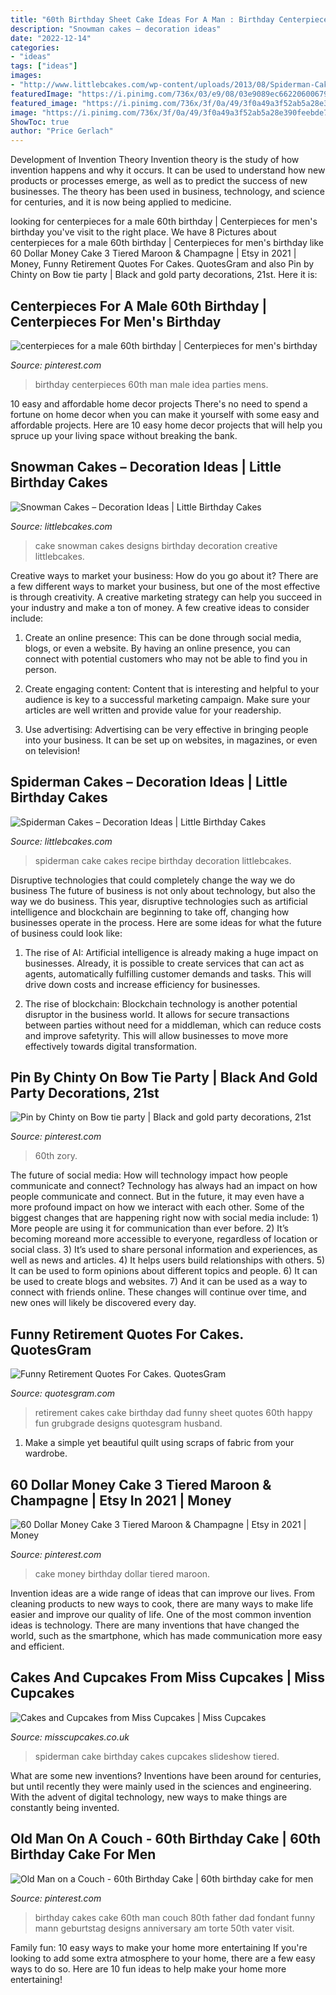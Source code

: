 ```yaml
---
title: "60th Birthday Sheet Cake Ideas For A Man : Birthday Centerpieces 60th Man Male Idea Parties Mens"
description: "Snowman cakes – decoration ideas"
date: "2022-12-14"
categories:
- "ideas"
tags: ["ideas"]
images:
- "http://www.littlebcakes.com/wp-content/uploads/2013/08/Spiderman-Cake-Recipe.jpg"
featuredImage: "https://i.pinimg.com/736x/03/e9/08/03e9089ec66220600679e1bfdec24f91.jpg"
featured_image: "https://i.pinimg.com/736x/3f/0a/49/3f0a49a3f52ab5a28e390feebde7ce77.jpg"
image: "https://i.pinimg.com/736x/3f/0a/49/3f0a49a3f52ab5a28e390feebde7ce77.jpg"
ShowToc: true
author: "Price Gerlach"
---
```



Development of Invention Theory
Invention theory is the study of how invention happens and why it occurs. It can be used to understand how new products or processes emerge, as well as to predict the success of new businesses. The theory has been used in business, technology, and science for centuries, and it is now being applied to medicine.

	

		
looking for centerpieces for a male 60th birthday | Centerpieces for men&#039;s birthday you've visit to the right place. We have 8 Pictures about centerpieces for a male 60th birthday | Centerpieces for men&#039;s birthday like 60 Dollar Money Cake 3 Tiered Maroon &amp; Champagne | Etsy in 2021 | Money, Funny Retirement Quotes For Cakes. QuotesGram and also Pin by Chinty on Bow tie party | Black and gold party decorations, 21st. Here it is:
		
    
## Centerpieces For A Male 60th Birthday | Centerpieces For Men&#039;s Birthday

<img loading=lazy src="https://i.pinimg.com/736x/03/e9/08/03e9089ec66220600679e1bfdec24f91.jpg" onerror="this.onerror=null;this.src='https://tse3.mm.bing.net/th?id=OIP.FKeZ7ExPm5PyC3ZL83rlNgFNC7&amp;pid=15.1';" alt="centerpieces for a male 60th birthday | Centerpieces for men&#039;s birthday">

_Source: pinterest.com_

>birthday centerpieces 60th man male idea parties mens. 

	

10 easy and affordable home decor projects
There's no need to spend a fortune on home decor when you can make it yourself with some easy and affordable projects. Here are 10 easy home decor projects that will help you spruce up your living space without breaking the bank.

    
## Snowman Cakes – Decoration Ideas | Little Birthday Cakes

<img loading=lazy src="http://www.littlebcakes.com/wp-content/uploads/2014/05/Snowman-Cakes-Images.jpg" onerror="this.onerror=null;this.src='https://tse2.mm.bing.net/th?id=OIP.Y6S5csa47LTvrfxMWxWuHQHaIH&amp;pid=15.1';" alt="Snowman Cakes – Decoration Ideas | Little Birthday Cakes">

_Source: littlebcakes.com_

>cake snowman cakes designs birthday decoration creative littlebcakes. 

	

Creative ways to market your business: How do you go about it?
There are a few different ways to market your business, but one of the most effective is through creativity. A creative marketing strategy can help you succeed in your industry and make a ton of money. A few creative ideas to consider include: 
1. Create an online presence: This can be done through social media, blogs, or even a website. By having an online presence, you can connect with potential customers who may not be able to find you in person. 

2. Create engaging content: Content that is interesting and helpful to your audience is key to a successful marketing campaign. Make sure your articles are well written and provide value for your readership. 

3. Use advertising: Advertising can be very effective in bringing people into your business. It can be set up on websites, in magazines, or even on television!

    
## Spiderman Cakes – Decoration Ideas | Little Birthday Cakes

<img loading=lazy src="http://www.littlebcakes.com/wp-content/uploads/2013/08/Spiderman-Cake-Recipe.jpg" onerror="this.onerror=null;this.src='https://tse2.mm.bing.net/th?id=OIP.2pZ0sP5NDX1iez12DwgG7wHaE9&amp;pid=15.1';" alt="Spiderman Cakes – Decoration Ideas | Little Birthday Cakes">

_Source: littlebcakes.com_

>spiderman cake cakes recipe birthday decoration littlebcakes. 

	

Disruptive technologies that could completely change the way we do business
The future of business is not only about technology, but also the way we do business. This year, disruptive technologies such as artificial intelligence and blockchain are beginning to take off, changing how businesses operate in the process. Here are some ideas for what the future of business could look like:
1. The rise of AI: Artificial intelligence is already making a huge impact on businesses. Already, it is possible to create services that can act as agents, automatically fulfilling customer demands and tasks. This will drive down costs and increase efficiency for businesses.

2. The rise of blockchain: Blockchain technology is another potential disruptor in the business world. It allows for secure transactions between parties without need for a middleman, which can reduce costs and improve safetyrity. This will allow businesses to move more effectively towards digital transformation.


    
## Pin By Chinty On Bow Tie Party | Black And Gold Party Decorations, 21st

<img loading=lazy src="https://i.pinimg.com/736x/3f/0a/49/3f0a49a3f52ab5a28e390feebde7ce77.jpg" onerror="this.onerror=null;this.src='https://tse2.mm.bing.net/th?id=OIP.xnqWAWeqVx8BVS58ZP3RDAHaFj&amp;pid=15.1';" alt="Pin by Chinty on Bow tie party | Black and gold party decorations, 21st">

_Source: pinterest.com_

>60th zory. 

	

The future of social media: How will technology impact how people communicate and connect?
Technology has always had an impact on how people communicate and connect. But in the future, it may even have a more profound impact on how we interact with each other. Some of the biggest changes that are happening right now with social media include: 1) More people are using it for communication than ever before. 2) It’s becoming moreand more accessible to everyone, regardless of location or social class. 3) It’s used to share personal information and experiences, as well as news and articles. 4) It helps users build relationships with others. 5) It can be used to form opinions about different topics and people. 6) It can be used to create blogs and websites. 7) And it can be used as a way to connect with friends online. These changes will continue over time, and new ones will likely be discovered every day.

    
## Funny Retirement Quotes For Cakes. QuotesGram

<img loading=lazy src="http://www.grubgrade.com/wp-content/uploads/2010/09/Cake-2.jpg" onerror="this.onerror=null;this.src='https://tse2.mm.bing.net/th?id=OIP.ohWcivMqsLiJjklhfUBydwAAAA&amp;pid=15.1';" alt="Funny Retirement Quotes For Cakes. QuotesGram">

_Source: quotesgram.com_

>retirement cakes cake birthday dad funny sheet quotes 60th happy fun grubgrade designs quotesgram husband. 

	

1. Make a simple yet beautiful quilt using scraps of fabric from your wardrobe.

    
## 60 Dollar Money Cake 3 Tiered Maroon &amp; Champagne | Etsy In 2021 | Money

<img loading=lazy src="https://i.pinimg.com/736x/46/cc/ef/46ccef6d1788ba3776a2422403cd6606.jpg" onerror="this.onerror=null;this.src='https://tse4.mm.bing.net/th?id=OIP.ZFxP-M0i7trqm2wtccypnAHaJ4&amp;pid=15.1';" alt="60 Dollar Money Cake 3 Tiered Maroon &amp; Champagne | Etsy in 2021 | Money">

_Source: pinterest.com_

>cake money birthday dollar tiered maroon. 

	

Invention ideas are a wide range of ideas that can improve our lives. From cleaning products to new ways to cook, there are many ways to make life easier and improve our quality of life. One of the most common invention ideas is technology. There are many inventions that have changed the world, such as the smartphone, which has made communication more easy and efficient.

    
## Cakes And Cupcakes From Miss Cupcakes | Miss Cupcakes

<img loading=lazy src="http://www.misscupcakes.co.uk/wp-content/gallery/cakes-selection/2-tiered-spiderman-birthday-cake.jpg" onerror="this.onerror=null;this.src='https://tse3.mm.bing.net/th?id=OIP.effN0W35twl0WxqvNVwXqgAAAA&amp;pid=15.1';" alt="Cakes and Cupcakes from Miss Cupcakes | Miss Cupcakes">

_Source: misscupcakes.co.uk_

>spiderman cake birthday cakes cupcakes slideshow tiered. 

	

What are some new inventions?
Inventions have been around for centuries, but until recently they were mainly used in the sciences and engineering. With the advent of digital technology, new ways to make things are constantly being invented.

    
## Old Man On A Couch - 60th Birthday Cake | 60th Birthday Cake For Men

<img loading=lazy src="https://i.pinimg.com/736x/77/58/55/775855292589722d2d139470f7be4edc.jpg" onerror="this.onerror=null;this.src='https://tse3.mm.bing.net/th?id=OIP.Ojnd3YPz6s-pQHtgw-hxyAHaHG&amp;pid=15.1';" alt="Old Man on a Couch - 60th Birthday Cake | 60th birthday cake for men">

_Source: pinterest.com_

>birthday cakes cake 60th man couch 80th father dad fondant funny mann geburtstag designs anniversary am torte 50th vater visit. 

	

Family fun: 10 easy ways to make your home more entertaining
If you're looking to add some extra atmosphere to your home, there are a few easy ways to do so. Here are 10 fun ideas to help make your home more entertaining!

